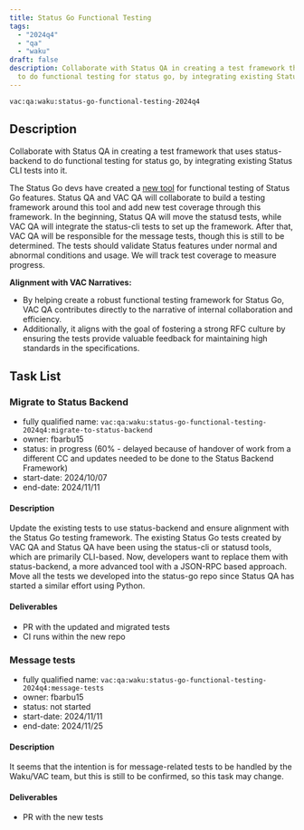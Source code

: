 ```yaml
---
title: Status Go Functional Testing
tags:
  - "2024q4"
  - "qa"
  - "waku"  
draft: false  
description: Collaborate with Status QA in creating a test framework that uses status-backend
  to do functional testing for status go, by integrating existing Status CLI tests into it.
---
```


`vac:qa:waku:status-go-functional-testing-2024q4`

## Description
Collaborate with Status QA in creating a test framework that uses status-backend
to do functional testing for status go,
by integrating existing Status CLI tests into it.

The Status Go devs have created a [new tool](https://github.com/status-im/status-go/pull/5847)
for functional testing of Status Go features.
Status QA and VAC QA will collaborate to build a testing framework around this tool
and add new test coverage through this framework.
In the beginning, Status QA will move the statusd tests,
while VAC QA will integrate the status-cli tests to set up the framework.
After that, VAC QA will be responsible for the message tests,
though this is still to be determined.
The tests should validate Status features under normal and abnormal conditions and usage.
We will track test coverage to measure progress.

**Alignment with VAC Narratives:**
- By helping create a robust functional testing framework for Status Go,
  VAC QA contributes directly to the narrative of internal collaboration and efficiency.
- Additionally, it aligns with the goal of fostering a strong RFC culture
  by ensuring the tests provide valuable feedback for maintaining high standards in the specifications.

## Task List

### Migrate to Status Backend

* fully qualified name: `vac:qa:waku:status-go-functional-testing-2024q4:migrate-to-status-backend`
* owner: fbarbu15
* status: in progress (60% - delayed because of handover of work from a different CC and updates needed to be done to the Status Backend Framework)
* start-date: 2024/10/07
* end-date: 2024/11/11

#### Description
Update the existing tests to use status-backend and ensure alignment
with the Status Go testing framework.
The existing Status Go tests created by VAC QA and Status QA
have been using the status-cli or statusd tools, which are primarily CLI-based.
Now, developers want to replace them with status-backend,
a more advanced tool with a JSON-RPC based approach.
Move all the tests we developed into the status-go repo
since Status QA has started a similar effort using Python.

#### Deliverables
* PR with the updated and migrated tests
* CI runs within the new repo

### Message tests

* fully qualified name: `vac:qa:waku:status-go-functional-testing-2024q4:message-tests`
* owner: fbarbu15
* status: not started
* start-date: 2024/11/11
* end-date: 2024/11/25

#### Description
It seems that the intention is for message-related tests to be handled
by the Waku/VAC team, but this is still to be confirmed, so this task may change.

#### Deliverables
* PR with the new tests

